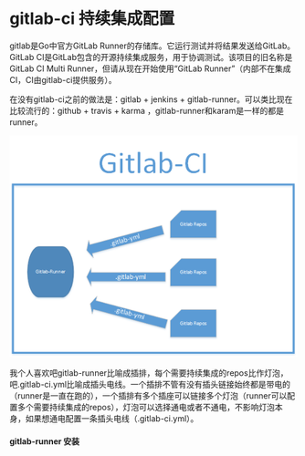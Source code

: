 # gitlab-ci 持续集成配置

gitlab是Go中官方GitLab Runner的存储库。它运行测试并将结果发送给GitLab。 GitLab CI是GitLab包含的开源持续集成服务，用于协调测试。该项目的旧名称是GitLab CI Multi Runner，但请从现在开始使用“GitLab Runner”（内部不在集成CI，CI由gitlab-ci提供服务）。

在没有gitlab-ci之前的做法是：gitlab + jenkins + gitlab-runner。可以类比现在比较流行的：github +  travis + karma ，gitlab-runner和karam是一样的都是runner。

![](/assets/import.png)

我个人喜欢吧gitlab-runner比喻成插排，每个需要持续集成的repos比作灯泡，吧.gitlab-ci.yml比喻成插头电线。一个插排不管有没有插头链接始终都是带电的（runner是一直在跑的），一个插排有多个插座可以链接多个灯泡（runner可以配置多个需要持续集成的repos），灯泡可以选择通电或者不通电，不影响灯泡本身，如果想通电配置一条插头电线（.gitlab-ci.yml）。

#### gitlab-runner 安装



